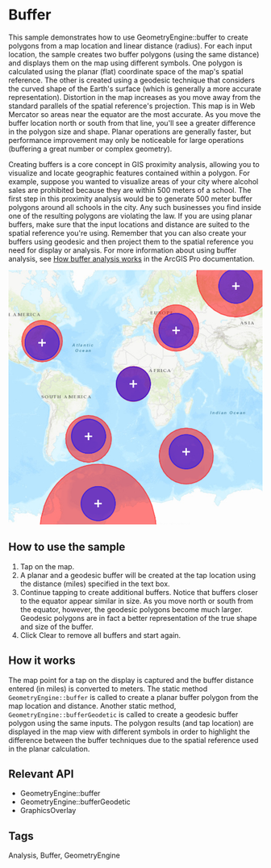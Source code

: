 # Buffer

This sample demonstrates how to use GeometryEngine::buffer to create polygons from a map location and linear distance (radius). For each input location, the sample creates two buffer polygons (using the same distance) and displays them on the map using different symbols. One polygon is calculated using the planar (flat) coordinate space of the map's spatial reference. The other is created using a geodesic technique that considers the curved shape of the Earth's surface (which is generally a more accurate representation). Distortion in the map increases as you move away from the standard parallels of the spatial reference's projection. This map is in Web Mercator so areas near the equator are the most accurate. As you move the buffer location north or south from that line, you'll see a greater difference in the polygon size and shape. Planar operations are generally faster, but performance improvement may only be noticeable for large operations (buffering a great number or complex geometry).

Creating buffers is a core concept in GIS proximity analysis, allowing you to visualize and locate geographic features contained within a polygon. For example, suppose you wanted to visualize areas of your city where alcohol sales are prohibited because they are within 500 meters of a school. The first step in this proximity analysis would be to generate 500 meter buffer polygons around all schools in the city. Any such businesses you find inside one of the resulting polygons are violating the law. If you are using planar buffers, make sure that the input locations and distance are suited to the spatial reference you're using. Remember that you can also create your buffers using geodesic and then project them to the spatial reference you need for display or analysis. For more information about using buffer analysis, see [How buffer analysis works](https://pro.arcgis.com/en/pro-app/tool-reference/analysis/how-buffer-analysis-works.htm) in the ArcGIS Pro documentation.

![](screenshot.png)

## How to use the sample
1. Tap on the map.
2. A planar and a geodesic buffer will be created at the tap location using the distance (miles) specified in the text box.
3. Continue tapping to create additional buffers. Notice that buffers closer to the equator appear similar in size. As you move north or south from the equator, however, the geodesic polygons become much larger. Geodesic polygons are in fact a better representation of the true shape and size of the buffer.
4. Click Clear to remove all buffers and start again.

## How it works
The map point for a tap on the display is captured and the buffer distance entered (in miles) is converted to meters. The static method `GeometryEngine::buffer` is called to create a planar buffer polygon from the map location and distance. Another static method, `GeometryEngine::bufferGeodetic` is called to create a geodesic buffer polygon using the same inputs. The polygon results (and tap location) are displayed in the map view with different symbols in order to highlight the difference between the buffer techniques due to the spatial reference used in the planar calculation.

## Relevant API
- GeometryEngine::buffer
- GeometryEngine::bufferGeodetic
- GraphicsOverlay

## Tags
Analysis, Buffer, GeometryEngine
